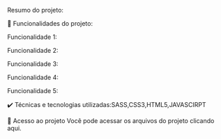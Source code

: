 Resumo do projeto:


🔨 Funcionalidades do projeto:

Funcionalidade 1:

Funcionalidade 2:

Funcionalidade 3:

Funcionalidade 4:

Funcionalidade 5:


✔️ Técnicas e tecnologias utilizadas:SASS,CSS3,HTML5,JAVASCIRPT




📁 Acesso ao projeto
Você pode acessar os arquivos do projeto clicando aqui.
